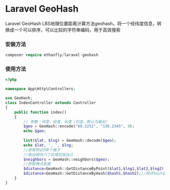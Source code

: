 # Laravel GeoHash

Laravel GeoHash LBS地理位置距离计算方法geohash，将一个经纬度信息，转换成一个可以排序，可以比较的字符串编码，用于高效搜索

### 安装方法 ###

```php
composer require ethanfly/laravel-geohash
```

### 使用方法 ###


```php
<?php

namespace App\Http\Controllers;

use GeoHash;
class IndexController extends Controller
{
    public function index()
    {
        // 参数：纬度，经度，长度（可选，默认为最长）
        $geo = GeoHash::encode("69.3252", "136.2345", 9);
        echo $geo;
        
        list($lat, $lng) = GeoHash::decode($geo);
        echo $lat, ', ', $lng;
        //获取附近的8个格子
        //取出相邻八个区域包括自己
        $neighbors = GeoHash::neighbors($geo);
        //获取两点距离
        $distance=GeoHash::GetDistanceByPoint($lat1,$lng1,$lat2,$lng2);//两点经纬度
        $distance=GeoHash::GetDistanceByHash($hash1,$hash2);//两点hash值
    }
}

```

